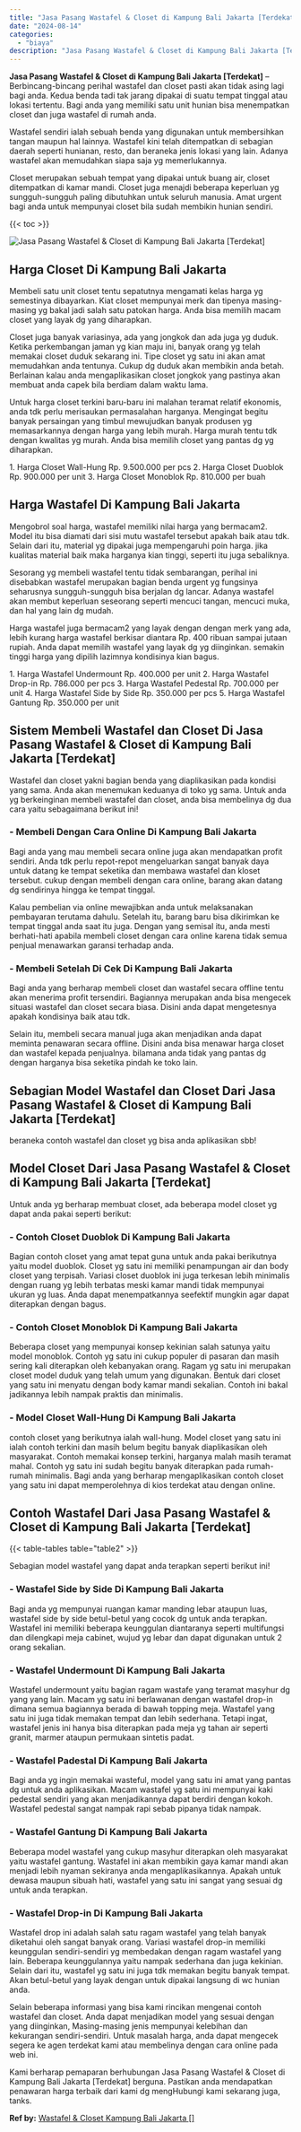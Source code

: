 ```yaml
---
title: "Jasa Pasang Wastafel & Closet di Kampung Bali Jakarta [Terdekat]"
date: "2024-08-14"
categories: 
  - "biaya"
description: "Jasa Pasang Wastafel & Closet di Kampung Bali Jakarta [Terdekat]. Kami berharap pemaparan berhubungan Jasa Pasang Wastafel & Closet di Kampung Bali Jakarta ..."
---
```


**Jasa Pasang Wastafel & Closet di Kampung Bali Jakarta \[Terdekat\]** – Berbincang-bincang perihal wastafel dan closet pasti akan tidak asing lagi bagi anda. Kedua benda tadi tak jarang dipakai di suatu tempat tinggal atau lokasi tertentu. Bagi anda yang memiliki satu unit hunian bisa menempatkan closet dan juga wastafel di rumah anda.

Wastafel sendiri ialah sebuah benda yang digunakan untuk membersihkan tangan maupun hal lainnya. Wastafel kini telah ditempatkan di sebagian daerah seperti hunianan, resto, dan beraneka jenis lokasi yang lain. Adanya wastafel akan memudahkan siapa saja yg memerlukannya.

Closet merupakan sebuah tempat yang dipakai untuk buang air, closet ditempatkan di kamar mandi. Closet juga menajdi beberapa keperluan yg sungguh-sungguh paling dibutuhkan untuk seluruh manusia. Amat urgent bagi anda untuk mempunyai closet bila sudah membikin hunian sendiri.

{{< toc >}}

![Jasa Pasang Wastafel & Closet di Kampung Bali Jakarta [Terdekat]](/images/wastafel-closet-murah51.png)

## Harga Closet Di Kampung Bali Jakarta

Membeli satu unit closet tentu sepatutnya mengamati kelas harga yg semestinya dibayarkan. Kiat closet mempunyai merk dan tipenya masing-masing yg bakal jadi salah satu patokan harga. Anda bisa memilih macam closet yang layak dg yang diharapkan.

Closet juga banyak variasinya, ada yang jongkok dan ada juga yg duduk. Ketika perkembangan jaman yg kian maju ini, banyak orang yg telah memakai closet duduk sekarang ini. Tipe closet yg satu ini akan amat memudahkan anda tentunya. Cukup dg duduk akan membikin anda betah. Berlainan kalau anda mengaplikasikan closet jongkok yang pastinya akan membuat anda capek bila berdiam dalam waktu lama.

Untuk harga closet terkini baru-baru ini malahan teramat relatif ekonomis, anda tdk perlu merisaukan permasalahan harganya. Mengingat begitu banyak persaingan yang timbul mewujudkan banyak produsen yg memasarkannya dengan harga yang lebih murah. Harga murah tentu tdk dengan kwalitas yg murah. Anda bisa memilih closet yang pantas dg yg diharapkan.

1\. Harga Closet Wall-Hung Rp. 9.500.000 per pcs 2. Harga Closet Duoblok Rp. 900.000 per unit 3. Harga Closet Monoblok Rp. 810.000 per buah

## Harga Wastafel Di Kampung Bali Jakarta

Mengobrol soal harga, wastafel memiliki nilai harga yang bermacam2. Model itu bisa diamati dari sisi mutu wastafel tersebut apakah baik atau tdk. Selain dari itu, material yg dipakai juga mempengaruhi poin harga. jika kualitas material baik maka harganya kian tinggi, seperti itu juga sebaliknya.

Sesorang yg membeli wastafel tentu tidak sembarangan, perihal ini disebabkan wastafel merupakan bagian benda urgent yg fungsinya seharusnya sungguh-sungguh bisa berjalan dg lancar. Adanya wastafel akan membut keperluan seseorang seperti mencuci tangan, mencuci muka, dan hal yang lain dg mudah.

Harga wastafel juga bermacam2 yang layak dengan dengan merk yang ada, lebih kurang harga wastafel berkisar diantara Rp. 400 ribuan sampai jutaan rupiah. Anda dapat memilih wastafel yang layak dg yg diinginkan. semakin tinggi harga yang dipilih lazimnya kondisinya kian bagus.

1\. Harga Wastafel Undermount Rp. 400.000 per unit 2. Harga Wastafel Drop-in Rp. 786.000 per pcs 3. Harga Wastafel Pedestal Rp. 700.000 per unit 4. Harga Wastafel Side by Side Rp. 350.000 per pcs 5. Harga Wastafel Gantung Rp. 350.000 per unit

## Sistem Membeli Wastafel dan Closet Di Jasa Pasang Wastafel & Closet di Kampung Bali Jakarta \[Terdekat\]

Wastafel dan closet yakni bagian benda yang diaplikasikan pada kondisi yang sama. Anda akan menemukan keduanya di toko yg sama. Untuk anda yg berkeinginan membeli wastafel dan closet, anda bisa membelinya dg dua cara yaitu sebagaimana berikut ini!

### \- Membeli Dengan Cara Online Di Kampung Bali Jakarta

Bagi anda yang mau membeli secara online juga akan mendapatkan profit sendiri. Anda tdk perlu repot-repot mengeluarkan sangat banyak daya untuk datang ke tempat seketika dan membawa wastafel dan kloset tersebut. cukup dengan membeli dengan cara online, barang akan datang dg sendirinya hingga ke tempat tinggal.

Kalau pembelian via online mewajibkan anda untuk melaksanakan pembayaran terutama dahulu. Setelah itu, barang baru bisa dikirimkan ke tempat tinggal anda saat itu juga. Dengan yang semisal itu, anda mesti berhati-hati apabila membeli closet dengan cara online karena tidak semua penjual menawarkan garansi terhadap anda.

### \- Membeli Setelah Di Cek Di Kampung Bali Jakarta

Bagi anda yang berharap membeli closet dan wastafel secara offline tentu akan menerima profit tersendiri. Bagiannya merupakan anda bisa mengecek situasi wastafel dan closet secara biasa. Disini anda dapat mengetesnya apakah kondisinya baik atau tdk.

Selain itu, membeli secara manual juga akan menjadikan anda dapat meminta penawaran secara offline. Disini anda bisa menawar harga closet dan wastafel kepada penjualnya. bilamana anda tidak yang pantas dg dengan harganya bisa seketika pindah ke toko lain.

## Sebagian Model Wastafel dan Closet Dari Jasa Pasang Wastafel & Closet di Kampung Bali Jakarta \[Terdekat\]

beraneka contoh wastafel dan closet yg bisa anda aplikasikan sbb!

## Model Closet Dari Jasa Pasang Wastafel & Closet di Kampung Bali Jakarta \[Terdekat\]

Untuk anda yg berharap membuat closet, ada beberapa model closet yg dapat anda pakai seperti berikut:

### \- Contoh Closet Duoblok Di Kampung Bali Jakarta

Bagian contoh closet yang amat tepat guna untuk anda pakai berikutnya yaitu model duoblok. Closet yg satu ini memiliki penampungan air dan body closet yang terpisah. Variasi closet duoblok ini juga terkesan lebih minimalis dengan ruang yg lebih terbatas meski kamar mandi tidak mempunyai ukuran yg luas. Anda dapat menempatkannya seefektif mungkin agar dapat diterapkan dengan bagus.

### \- Contoh Closet Monoblok Di Kampung Bali Jakarta

Beberapa closet yang mempunyai konsep kekinian salah satunya yaitu model monoblok. Contoh yg satu ini cukup populer di pasaran dan masih sering kali diterapkan oleh kebanyakan orang. Ragam yg satu ini merupakan closet model duduk yang telah umum yang digunakan. Bentuk dari closet yang satu ini menyatu dengan body kamar mandi sekalian. Contoh ini bakal jadikannya lebih nampak praktis dan minimalis.

### \- Model Closet Wall-Hung Di Kampung Bali Jakarta

contoh closet yang berikutnya ialah wall-hung. Model closet yang satu ini ialah contoh terkini dan masih belum begitu banyak diaplikasikan oleh masyarakat. Contoh memakai konsep terkini, harganya malah masih teramat mahal. Contoh yg satu ini sudah begitu banyak diterapkan pada rumah-rumah minimalis. Bagi anda yang berharap mengaplikasikan contoh closet yang satu ini dapat memperolehnya di kios terdekat atau dengan online.

## Contoh Wastafel Dari Jasa Pasang Wastafel & Closet di Kampung Bali Jakarta \[Terdekat\]

{{< table-tables table="table2" >}}

Sebagian model wastafel yang dapat anda terapkan seperti berikut ini!

### \- Wastafel Side by Side Di Kampung Bali Jakarta

Bagi anda yg mempunyai ruangan kamar manding lebar ataupun luas, wastafel side by side betul-betul yang cocok dg untuk anda terapkan. Wastafel ini memiliki beberapa keunggulan diantaranya seperti multifungsi dan dilengkapi meja cabinet, wujud yg lebar dan dapat digunakan untuk 2 orang sekalian.

### \- Wastafel Undermount Di Kampung Bali Jakarta

Wastafel undermount yaitu bagian ragam wastafe yang teramat masyhur dg yang yang lain. Macam yg satu ini berlawanan dengan wastafel drop-in dimana semua bagiannya berada di bawah topping meja. Wastafel yang satu ini juga tidak memakan tempat dan lebih sederhana. Tetapi ingat, wastafel jenis ini hanya bisa diterapkan pada meja yg tahan air seperti granit, marmer ataupun permukaan sintetis padat.

### \- Wastafel Padestal Di Kampung Bali Jakarta

Bagi anda yg ingin memakai wasteful, model yang satu ini amat yang pantas dg untuk anda aplikasikan. Macam wastafel yg satu ini mempunyai kaki pedestal sendiri yang akan menjadikannya dapat berdiri dengan kokoh. Wastafel pedestal sangat nampak rapi sebab pipanya tidak nampak.

### \- Wastafel Gantung Di Kampung Bali Jakarta

Beberapa model wastafel yang cukup masyhur diterapkan oleh masyarakat yaitu wastafel gantung. Wastafel ini akan membikin gaya kamar mandi akan menjadi lebih nyaman sekiranya anda mengaplikasikannya. Apakah untuk dewasa maupun sibuah hati, wastafel yang satu ini sangat yang sesuai dg untuk anda terapkan.

### \- Wastafel Drop-in Di Kampung Bali Jakarta

Wastafel drop ini adalah salah satu ragam wastafel yang telah banyak diketahui oleh sangat banyak orang. Variasi wastafel drop-in memiliki keunggulan sendiri-sendiri yg membedakan dengan ragam wastafel yang lain. Beberapa keunggulannya yaitu nampak sederhana dan juga kekinian. Selain dari itu, wastafel yg satu ini juga tdk memakan begitu banyak tempat. Akan betul-betul yang layak dengan untuk dipakai langsung di wc hunian anda.

Selain beberapa informasi yang bisa kami rincikan mengenai contoh wastafel dan closet. Anda dapat menjadikan model yang sesuai dengan yang diinginkan, Masing-masing jenis mempunyai kelebihan dan kekurangan sendiri-sendiri. Untuk masalah harga, anda dapat mengecek segera ke agen terdekat kami atau membelinya dengan cara online pada web ini.

Kami berharap pemaparan berhubungan Jasa Pasang Wastafel & Closet di Kampung Bali Jakarta \[Terdekat\] berguna. Pastikan anda mendapatkan penawaran harga terbaik dari kami dg mengHubungi kami sekarang juga, tanks.

**Ref by:** [Wastafel & Closet Kampung Bali Jakarta []](https://id.wikipedia.org/wiki/Wastafel)
